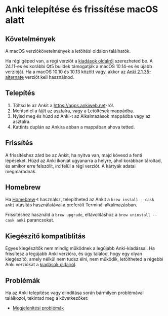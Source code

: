 # Anki telepítése és frissítése macOS alatt

<!-- toc -->

## Követelmények

A macOS verziókövetelmények a letöltési oldalon találhatók.

Ha régi géped van, a régi verziót a [kiadások oldalról](https://github.com/ankitects/anki/releases) szerezheted be. A 24.11-es és korábbi Qt5 buildek támogatják a macOS 10.14-es és újabb verzióját. Ha a macOS 10.10 és 10.13 között vagy, akkor az [Anki 2.1.35-alternate](https://github.com/ankitects/anki/releases/tag/2.1.35) verziót kell használnod.

## Telepítés

1. Töltsd le az Ankit a <https://apps.ankiweb.net>-ről.
2. Mentsd el a fájlt az asztalra, vagy a Letöltések mappádba.
3. Nyisd meg és húzd az Anki-t az Alkalmazások mappádba vagy az asztalra.
4. Kattints duplán az Ankira abban a mappában ahova tetted.

## Frissítés

A frissítéshez zárd be az Ankit, ha nyitva van, majd kövesd a fenti lépéseket. Húzd az Anki ikonját ugyanarra a helyre, ahol korábban tároltad, és amikor erre felszólít, írd felül a régi verziót. A kártyák adatai megmaradnak.

## Homebrew

Ha [Homebrew](https://brew.sh/)-t használsz, telepítheted az Ankit a `brew install --cask anki` utasítás használatával a preferált Terminál alkalmazásban.

Frissítéshez használd a `brew upgrade`, eltávolításhoz a `brew uninstall --cask anki` parancsokat.

## Kiegészítő kompatiblitás

Egyes kiegészítők nem mindig működnek a legújabb Anki-kiadással. Ha frissítesz a legújabb Anki verzióra, és úgy találod, hogy egy olyan kiegészítő, amely nélkül nem tudsz élni, nem működik, letöltheted a régebbi Anki verziókat a [kiadások oldalról](https://github.com/ankitects/anki/releases).

## Problémák

Ha az Anki telepítése vagy elindítása során bármilyen problémával találkozol, tekintsd meg a következőket:
- [Megjelenítési problémák](display-issues.md)
